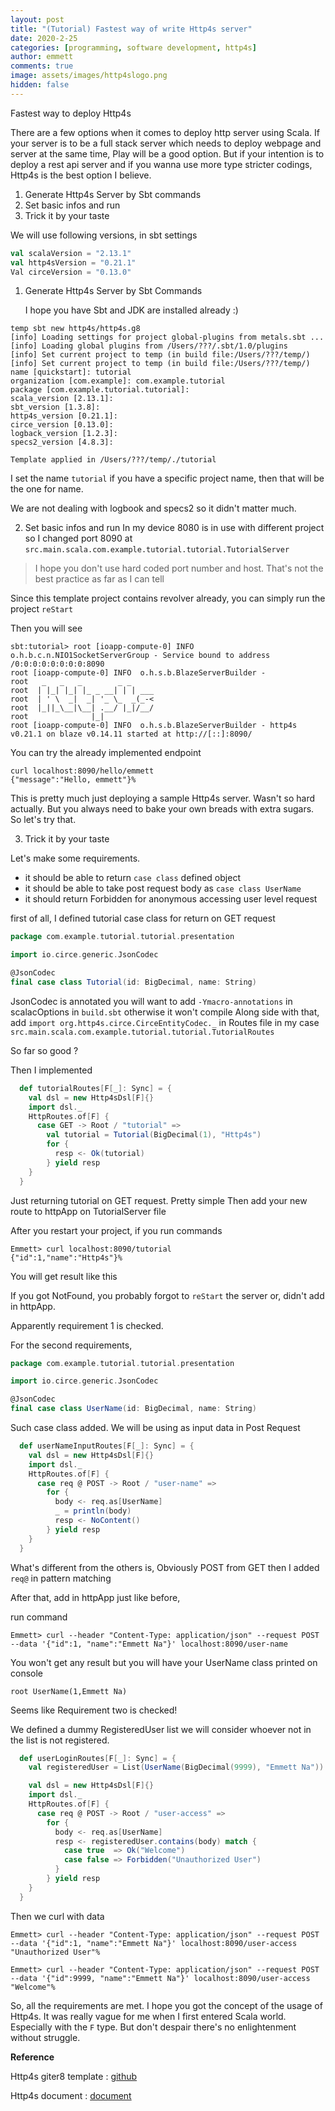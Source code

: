```yaml
---
layout: post
title: "(Tutorial) Fastest way of write Http4s server"
date: 2020-2-25
categories: [programming, software development, http4s]
author: emmett
comments: true
image: assets/images/http4slogo.png
hidden: false
---
```


Fastest way to deploy Http4s

There are a few options when it comes to deploy http server using Scala. If your server is to be a full stack server which needs to deploy webpage and server at the same time, Play will be a good option. But if your intention is to deploy a rest api server and if you wanna use more type stricter  codings, Http4s is the best option I believe.

1. Generate Http4s Server by Sbt commands
2. Set basic infos and run
3. Trick it by your taste

We will use following versions, in sbt settings
```scala
val scalaVersion = "2.13.1"
val http4sVersion = "0.21.1"
Val circeVersion = "0.13.0"
```

1. Generate Http4s Server by Sbt Commands

	I hope you have Sbt and JDK are installed already :)

```
temp sbt new http4s/http4s.g8
[info] Loading settings for project global-plugins from metals.sbt ...
[info] Loading global plugins from /Users/???/.sbt/1.0/plugins
[info] Set current project to temp (in build file:/Users/???/temp/)
[info] Set current project to temp (in build file:/Users/???/temp/)
name [quickstart]: tutorial
organization [com.example]: com.example.tutorial
package [com.example.tutorial.tutorial]:
scala_version [2.13.1]:
sbt_version [1.3.8]:
http4s_version [0.21.1]:
circe_version [0.13.0]:
logback_version [1.2.3]:
specs2_version [4.8.3]:

Template applied in /Users/???/temp/./tutorial

```

I set the name `tutorial` if you have a specific project name, then that will be the one for name.

We are not dealing with logbook and specs2 so it didn't matter much.

2. Set basic infos and run
In my device 8080 is in use with different project so I changed port 8090 at `src.main.scala.com.example.tutorial.tutorial.TutorialServer`

> I hope you don't use hard coded port number and host. That's not the best practice as far as I can tell

Since this template project contains revolver already, you can simply run the project `reStart`

Then you will see

```
sbt:tutorial> root [ioapp-compute-0] INFO  o.h.b.c.n.NIO1SocketServerGroup - Service bound to address /0:0:0:0:0:0:0:0:8090
root [ioapp-compute-0] INFO  o.h.s.b.BlazeServerBuilder -
root   _   _   _        _ _
root  | |_| |_| |_ _ __| | | ___
root  | ' \  _|  _| '_ \_  _(_-<
root  |_||_\__|\__| .__/ |_|/__/
root              |_|
root [ioapp-compute-0] INFO  o.h.s.b.BlazeServerBuilder - http4s v0.21.1 on blaze v0.14.11 started at http://[::]:8090/
```

You can try the already implemented endpoint

```
curl localhost:8090/hello/emmett
{"message":"Hello, emmett"}%
```

This is pretty much just deploying a sample Http4s server. Wasn't so hard actually.
But you always need to bake your own breads with extra sugars. So let's try that.

3. Trick it by your taste

Let's make some requirements.
- it should be able to return `case class` defined object
- it should be able to take post request body as `case class UserName`
- it should return Forbidden for anonymous accessing user level request

first of all, I defined tutorial case class for return on GET request
```scala
package com.example.tutorial.tutorial.presentation

import io.circe.generic.JsonCodec

@JsonCodec
final case class Tutorial(id: BigDecimal, name: String)
```

JsonCodec is annotated you will want to add `-Ymacro-annotations` in scalacOptions in `build.sbt` otherwise it won't compile
Along side with that, add `import org.http4s.circe.CirceEntityCodec._` in Routes file
in my case `src.main.scala.com.example.tutorial.tutorial.TutorialRoutes`

So far so good ?

Then I implemented
```scala
  def tutorialRoutes[F[_]: Sync] = {
    val dsl = new Http4sDsl[F]{}
    import dsl._
    HttpRoutes.of[F] {
      case GET -> Root / "tutorial" =>
        val tutorial = Tutorial(BigDecimal(1), "Http4s")
        for {
          resp <- Ok(tutorial)
        } yield resp
    }
  }
```

Just returning tutorial on GET request. Pretty simple
Then add your new route to httpApp on TutorialServer file

After you restart your project, if you run commands
```
Emmett> curl localhost:8090/tutorial
{"id":1,"name":"Http4s"}%
```
You will get result like this

If you got NotFound, you probably forgot to `reStart` the server or, didn't add in httpApp.

Apparently requirement 1 is checked.

For the second requirements,
```scala
package com.example.tutorial.tutorial.presentation

import io.circe.generic.JsonCodec

@JsonCodec
final case class UserName(id: BigDecimal, name: String)
```
Such case class added. We will be using as input data in Post Request

```scala
  def userNameInputRoutes[F[_]: Sync] = {
    val dsl = new Http4sDsl[F]{}
    import dsl._
    HttpRoutes.of[F] {
      case req @ POST -> Root / "user-name" =>
        for {
          body <- req.as[UserName]
          _ = println(body)
          resp <- NoContent()
        } yield resp
    }
  }
```
What's different from the others is, Obviously POST from GET then I added `req@` in pattern matching

After that, add in httpApp just like before,

run command
```
Emmett> curl --header "Content-Type: application/json" --request POST --data '{"id":1, "name":"Emmett Na"}' localhost:8090/user-name
```
You won't get any result but you will have your UserName class printed on console
```
root UserName(1,Emmett Na)
```

Seems like Requirement two is checked!

We defined a dummy RegisteredUser list we will consider whoever not in the list is not registered.


```scala
  def userLoginRoutes[F[_]: Sync] = {
    val registeredUser = List(UserName(BigDecimal(9999), "Emmett Na"))

    val dsl = new Http4sDsl[F]{}
    import dsl._
    HttpRoutes.of[F] {
      case req @ POST -> Root / "user-access" =>
        for {
          body <- req.as[UserName]
          resp <- registeredUser.contains(body) match {
            case true  => Ok("Welcome")
            case false => Forbidden("Unauthorized User")
          }
        } yield resp
    }
  }
```

Then we curl with data
```
Emmett> curl --header "Content-Type: application/json" --request POST --data '{"id":1, "name":"Emmett Na"}' localhost:8090/user-access
"Unauthorized User"%

Emmett> curl --header "Content-Type: application/json" --request POST --data '{"id":9999, "name":"Emmett Na"}' localhost:8090/user-access
"Welcome"%
```

So, all the requirements are met.
I hope you got the concept of the usage of Http4s. It was really vague for me when I first entered Scala world. Especially with the `F` type. But don't despair there's no enlightenment  without struggle.


**Reference**

Http4s giter8 template : [github](https://github.com/http4s/http4s.g8)

Http4s document : [document](https://http4s.org/latest/)



